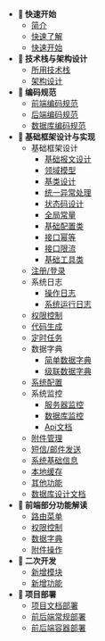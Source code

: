 <!-- _sidebar.md -->

<!--注意这里是相对路径-->
- **🍇 快速开始**
	- [简介](/doc/chapter01_快速开始/简介.md)	
	- [快速了解](/doc/chapter01_快速开始/快速了解.md)	
	- [快速开始](/doc/chapter01_快速开始/快速开始.md)	
- **🍈 技术栈与架构设计**
	- [所用技术栈](/doc/chapter02_技术栈与架构设计/所用技术栈.md)
	- [架构设计](/doc/chapter02_技术栈与架构设计/系统架构设计.md)
- **🍉 编码规范**
	- [前端编码规范](/doc/chapter03_编码规范/前端编码规范.md)
	- [后端编码规范](/doc/chapter03_编码规范/后端编码规范.md)
	- [数据库编码规范](/doc/chapter03_编码规范/数据库规范.md)	
- **🍊 基础框架设计与实现**
	- 基础框架设计
		- [基础报文设计](/doc/chapter04_基础框架设计与实现/基础框架设计-基础报文设计.md)	
		- [领域模型](/doc/chapter04_基础框架设计与实现/基础框架设计-领域模型.md)	
		- [基类设计](/doc/chapter04_基础框架设计与实现/基础框架设计-基类设计.md)	
		- [统一异常处理](/doc/chapter04_基础框架设计与实现/基础框架设计-统一异常处理.md)	
		- [状态码设计](/doc/chapter04_基础框架设计与实现/基础框架设计-状态码设计.md)	
		- [全局常量](/doc/chapter04_基础框架设计与实现/基础框架设计-全局常量.md)			
		- [基础配置类](/doc/chapter04_基础框架设计与实现/基础框架设计-基础配置类.md)	
		- [接口幂等](/doc/chapter04_基础框架设计与实现/基础框架设计-接口幂等.md)
		- [接口限流](/doc/chapter04_基础框架设计与实现/基础框架设计-接口限流.md)
		- [基础工具类](/doc/chapter04_基础框架设计与实现/基础框架设计-基础工具类.md)
	- [注册/登录](/doc/chapter04_基础框架设计与实现/注册登录的设计与实现.md)
	- 系统日志
		- [操作日志](/doc/chapter04_基础框架设计与实现/系统日志-操作日志的设计与实现.md)	
		- [系统运行日志](/doc/chapter04_基础框架设计与实现/系统日志-系统运行日志的设计与实现.md)
	- [权限控制](/doc/chapter04_基础框架设计与实现/权限控制的设计与实现.md)	
	- [代码生成](/doc/chapter04_基础框架设计与实现/代码生成的设计与实现.md)	
	- [定时任务](/doc/chapter04_基础框架设计与实现/定时任务的设计与实现.md)	
	- 数据字典
		- [简单数据字典](/doc/chapter04_基础框架设计与实现/数据字典的设计与实现.md)	
		- [级联数据字典](/doc/chapter04_基础框架设计与实现/级联数据字典的设计与实现.md)		
	- [系统配置](/doc/chapter04_基础框架设计与实现/系统配置的设计与实现.md)	
	- 系统监控
		- [服务器监控](/doc/chapter04_基础框架设计与实现/服务器监控的设计与实现.md)
		- [数据库监控](/doc/chapter04_基础框架设计与实现/数据库监控的设计与实现.md)
		- [Api文档](/doc/chapter04_基础框架设计与实现/Api文档的设计与实现.md)		
	- [附件管理](/doc/chapter04_基础框架设计与实现/附件管理的设计与实现.md)	
	- [短信/邮件发送](/doc/chapter04_基础框架设计与实现/短信邮件发送的设计与实现.md)	
	- [系统基础信息](/doc/chapter04_基础框架设计与实现/系统基础信息的设计与实现.md)	
	- [本地缓存](/doc/chapter04_基础框架设计与实现/整合caffeine实现本地缓存.md)
	- [其他功能](/doc/chapter04_基础框架设计与实现/其他功能的设计与实现.md)
	- [数据库设计文档](/doc/chapter04_基础框架设计与实现/数据库设计文档.md)	
- **🥬 前端部分功能解读**	
	- [路由菜单](/doc/chapter05_前端部分功能解读/路由菜单.md)
	- [权限控制](/doc/chapter05_前端部分功能解读/权限控制.md)
	- [数据字典](/doc/chapter05_前端部分功能解读/数据字典.md)
	- [附件操作](/doc/chapter05_前端部分功能解读/附件操作.md)
- **🍍 二次开发**
	- [新增模块](/doc/chapter06_二次开发/新增模块.md)
	- [新增功能](/doc/chapter06_二次开发/新增功能.md)
- **🍋 项目部署**
	- [项目文档部署](/doc/chapter07_项目部署/项目文档部署.md)
	- [前后端常规部署](/doc/chapter07_项目部署/前后端常规部署.md)
	- [前后端容器部署](/doc/chapter07_项目部署/前后端容器部署.md)	
